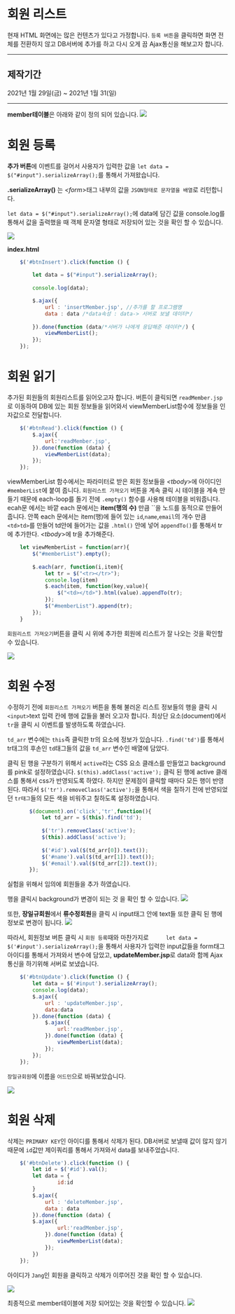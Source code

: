 # 회원 리스트
현재 HTML 화면에는 많은 컨텐츠가 있다고 가정합니다. `등록 버튼`을 클릭하면 화면 전체를 전환하지 않고 DB서버에 추가를 하고 다시 오게 끔  Ajax통신을 해보고자 합니다. 
<hr>

## 제작기간
2021년 1월 29일(금) ~ 2021년 1월 31(일)
<hr>

**member테이블**은 아래와 같이 정의 되어 있습니다.
<img src ="https://user-images.githubusercontent.com/69107255/106282533-10ae5e00-6284-11eb-9389-49e9d557610d.png">


# 회원 등록

**추가 버튼**에 이벤트를 걸어서 사용자가 입력한 값을 `let data = $("#input").serializeArray();`를 통해서 가져왔습니다.

**.serializeArray()** 는 *<form*>태그 내부의 값을 `JSON형태로 문자열을 배열`로 리턴합니다. 

`let data = $("#input").serializeArray();`에 data에 담긴 값을 console.log를 통해서 값을 출력했을 때 객체 문자열 형태로 저장되어 있는 것을 확인 할 수 있습니다.    

<img src = "https://user-images.githubusercontent.com/69107255/106280720-9bda2480-6281-11eb-894e-ac14dec1671f.png">

**index.html**
```javascript
	$('#btnInsert').click(function () {
	   		
		let data = $("#input").serializeArray();
			
		console.log(data);

		$.ajax({
			url : 'insertMember.jsp', //추가를 할 프로그램명
			data : data /*data속성 : data-> 서버로 보낼 데이터*/
                    
	   	}).done(function (data/*서버가 나에게 응답해준 데이터*/) {
			viewMemberList();
		});   		
	});
```

# 회원 읽기

추가된 회원들의 회원리스트를 읽어오고자 합니다.
버튼이 클릭되면 `readMember.jsp`로 이동하여 DB에 있는 회원 정보들을 읽어와서 viewMemberList함수에 정보들을 인자값으로 전달합니다.
```javascript
	$('#btnRead').click(function () {
	   	$.ajax({
	   		url:'readMember.jsp',
	   	}).done(function (data) {
	   		viewMemberList(data);
	   	});
	});
```

viewMemberList 함수에서는 파라미터로 받은 회원 정보들을 *<tbody*>에 아이디인 `#memberList`에 붙여 줍니다. `회원리스트 가져오기` 버튼을 계속 클릭 시 테이블을 계속 만들기 때문에 each-loop를 돌기 전에 `.empty()` 함수를 사용해 테이블을 비워줍니다.  ecah문 에서는 바깥 each 문에서는 **item(행의 수)** 만큼 ``을 노드를 동적으로 만들어 줍니다. 안쪽 each 문에서는 item(행)에 들어 있는 `id`,`name`,`email`의 개수 만큼 `<td>td>`를 만들어 td안에 들어가는 값을 `.html()` 안에 넣어 `appendTo()`를 통해서 tr에 추가한다.
*<tbody*>에 tr을 추가해준다.
```javascript
	let viewMemberList = function(arr){
		$("#memberList").empty();
			
		$.each(arr, function(i,item){
			let tr = $("<tr></tr>");
			console.log(item)
			$.each(item, function(key,value){
				$("<td></td>").html(value).appendTo(tr);
			});
			$("#memberList").append(tr);
		});
	}
```

`회원리스트 가져오기`버튼을 클릭 시 위에 추가한 회원에 리스트가 잘 나오는 것을 확인할 수 있습니다.

<img src ="https://user-images.githubusercontent.com/69107255/106347470-21051e00-6302-11eb-8dc9-c45f2a2ed499.png">

# 회원 수정

수정하기 전에 `회원리스트 가져오기` 버튼을 통해 불러온 리스트 정보들의 행을 클릭 시 `<input>`text 입력 칸에 행에 값들을 불러 오고자 합니다.
최상단 요소(document)에서 `tr`을 클릭 시 이벤트를 발생하도록 하였습니다.

`td_arr` 변수에는 `this`즉 클릭한 tr의 요소에 정보가 있습니다. `.find('td')`를 통해서 tr태그의 후손인 `td`태그들의 값을 `td_arr` 변수인 배열에 담았다.

클릭 된 행을 구분하기 위해서 `active`라는 CSS 요소 클래스를 만들었고 background를 pink로 설정하였습니다. `$(this).addClass('active');` 클릭 된 행에 active 클래스를 통해서 css가 반영되도록 하였다. 하지만 문제점이 클릭할 때마다 모든 행이 반영된다. 따라서 `$('tr').removeClass('active');`을 통해서 색을 칠하기 전에 반영되었던 `tr태그`들의 모든 색을 비워주고 칠하도록 설정하였습니다.

```javascript
	   $(document).on('click','tr',function(){
		   let td_arr = $(this).find('td');
		   
		   $('tr').removeClass('active');
		   $(this).addClass('active');
		   
		   $('#id').val($(td_arr[0]).text());
		   $('#name').val($(td_arr[1]).text());
		   $('#email').val($(td_arr[2]).text());
	   });
```
실험을 위해서 임의에 회원들을 추가 하였습니다.

행을 클릭시 background가 변경이 되는 것 을 확인 할 수 있습니다.
<img src ="https://user-images.githubusercontent.com/69107255/106349976-be1d8200-6315-11eb-870b-fa09dcf56c2f.png">

또한, **장일규회원**에서 **류수정회원**을 클릭 시 input태그 안에 text들 또한 클릭 된 행에 정보로 변경이 됩니다.
<img src ="https://user-images.githubusercontent.com/69107255/106350075-7d723880-6316-11eb-9ad1-b50ce093b21e.png">

따라서, 회원정보 버튼 클릭 시 `회원 등록`때와 마찬가지로 `	   	let data = $('#input').serializeArray();`을 통해서 사용자가 입력한 input값들을 form태그 아이디를 통해서 가져와서 변수에 담았고, **updateMember.jsp**로 data와 함께 Ajax통신을 하기위해 서버로 보냈습니다.

```javascript
	$('#btnUpdate').click(function () {
	   	let data = $('#input').serializeArray();
	   	console.log(data);
		$.ajax({
			url : 'updateMember.jsp',
			data:data
		}).done(function (data) {
			$.ajax({
		   		url:'readMember.jsp',
		   	}).done(function (data) {
		   		viewMemberList(data);
		   	});
		});
	});
```

`장일규회원`에 이름을 `어드민`으로 바꿔보았습니다.

<img src ="https://user-images.githubusercontent.com/69107255/106350197-4e0ffb80-6317-11eb-91e7-06b0c5bb23d2.png">

# 회원 삭제

삭제는 `PRIMARY KEY`인 아이디를 통해서 삭제가 된다. DB서버로 보낼때 값이 많지 않기 때문에 `id`값만 제이쿼리를 통해서 가져와서 data를 보내주었습니다.

```javascript
	$('#btnDelete').click(function () {
	   	let id = $('#id').val();
	   	let data = {
	   			id:id
	   	}
	   	$.ajax({
	   		url : 'deleteMember.jsp',
	   		data : data
	   	}).done(function (data) {
		$.ajax({
		   		url:'readMember.jsp',
		   	}).done(function (data) {
		   		viewMemberList(data);
		   	});
		})
	});
```

아이디가 `Jang`인 회원을 클릭하고 삭제가 이루어진 것을 확인 할 수 있습니다.

<img src = "https://user-images.githubusercontent.com/69107255/106386399-248ac900-6418-11eb-89e5-151ddd413eb0.png">


최종적으로 member테이블에 저장	되어있는 것을 확인할 수 있습니다.
<img src = "https://user-images.githubusercontent.com/69107255/106386814-2190d800-641a-11eb-9008-2c27ebe7f68a.png">